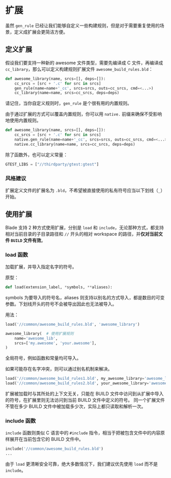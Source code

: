 # 扩展

虽然 `gen_rule` 已经让我们能够自定义一些构建规则，但是对于需要重复使用的场景，定义成扩展会更简洁方便。

## 定义扩展

假设我们要支持一种新的 awesome 文件类型，需要先编译成 C 文件，再编译成 `cc_library`，那么可以定义构建规则扩展文件 `awesome_build_rules.bld`：

```python
def awesome_library(name, srcs=[], deps=[]):
    cc_srcs = [src + '.c' for src in srcs]
    gen_rule(name=name+'_cc', srcs=srcs, outs=cc_srcs, cmd=<...>)
    cc_library(name=name, srcs=cc_srcs, deps=deps)
```

请记住，当你自定义规则时，`gen_rule` 是个很有用的内置规则。

由于通过扩展的方式可以覆盖内置规则，你可以用 `native.` 前缀来确保不受影响地使用内置规则。

```python
def awesome_library(name, srcs=[], deps=[]):
    cc_srcs = [src + '.c' for src in srcs]
    native.gen_rule(name=name+'_cc', srcs=srcs, outs=cc_srcs, cmd=<...>)
    native.cc_library(name=name, srcs=cc_srcs, deps=deps)
```

除了函数外，也可以定义常量：

```python
GTEST_LIBS = ["//thirdparty/gtest:gtest"]
```

### 风格建议

扩展定义文件的扩展名为 `.bld`，不希望被直接使用的私有符号应当以下划线（`_`）开始。

## 使用扩展

Blade 支持 2 种方式使用扩展，分别是 `load` 和 `include`，无论那种方式，都支持相对当前目录的子目录路径和 `//`
开头的相对 workspace 的路径，并**仅对当前文件 `BUILD` 文件有效**。

### load 函数

加载扩展，并导入指定名字的符号。

原型：

```python
def load(extension_label, *symbols, **aliases):
```

symbols 为要导入的符号名，aliases 则支持以别名的方式导入，都是数目的可变参数。下划线开头的符号不会被导出因此也无法被导入。

用法：

```python
load('//common/awesome_build_rules.bld', 'awesome_library')

awesome_library(  # 使用扩展规则
    name='awesome_lib',
    srcs=['my.awesome', 'your.awesome'],
)
```

全局符号，例如函数和常量均可导入。

如果可能存在名字冲突，则可以通过别名机制来解决。

```python
load('//common/awesome_build_rules1.bld', my_awesome_library='awesome_library')
load('//common/awesome_build_rules2.bld', your_awesome_library='awesome_library')
```

扩展被加载时与其所处的上下文无关，只能在 BUILD 文件中访问到从扩展中导入的符号，在扩展里则无法访问到当前 BUILD 文件中定义的符号。
同一个扩展文件不管在多少 BUILD 文件中被加载多少次，实际上都只读取和解析一次。

### include 函数

`include` 函数则类似 C 语言中的 `#include` 指令，相当于把被包含文件中的内容原样展开在当前包含它的 BUILD 文件中。

```python
include('//common/awesome_build_rules.bld')
...
```

由于 `load` 更清晰安全可靠，绝大多数情况下，我们建议优先使用 `load` 而不是 `include`。
